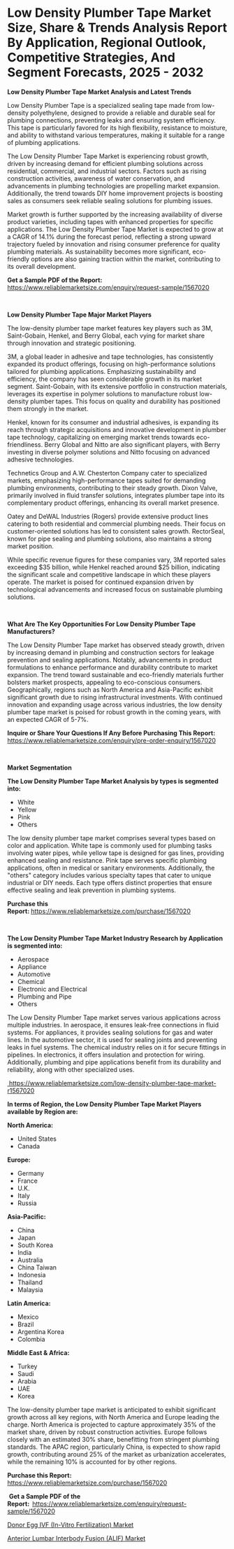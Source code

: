 <p><h1>Low Density Plumber Tape Market Size, Share & Trends Analysis Report By Application, Regional Outlook, Competitive Strategies, And Segment Forecasts, 2025 - 2032</h1></p><p><strong>Low Density Plumber Tape Market Analysis and Latest Trends</strong></p>
<p><p>Low Density Plumber Tape is a specialized sealing tape made from low-density polyethylene, designed to provide a reliable and durable seal for plumbing connections, preventing leaks and ensuring system efficiency. This tape is particularly favored for its high flexibility, resistance to moisture, and ability to withstand various temperatures, making it suitable for a range of plumbing applications.</p><p>The Low Density Plumber Tape Market is experiencing robust growth, driven by increasing demand for efficient plumbing solutions across residential, commercial, and industrial sectors. Factors such as rising construction activities, awareness of water conservation, and advancements in plumbing technologies are propelling market expansion. Additionally, the trend towards DIY home improvement projects is boosting sales as consumers seek reliable sealing solutions for plumbing issues.</p><p>Market growth is further supported by the increasing availability of diverse product varieties, including tapes with enhanced properties for specific applications. The Low Density Plumber Tape Market is expected to grow at a CAGR of 14.1% during the forecast period, reflecting a strong upward trajectory fueled by innovation and rising consumer preference for quality plumbing materials. As sustainability becomes more significant, eco-friendly options are also gaining traction within the market, contributing to its overall development.</p></p>
<p><strong>Get a Sample PDF of the Report:&nbsp;</strong> <a href="https://www.reliablemarketsize.com/enquiry/request-sample/1567020?utm_campaign=2115&utm_medium=2&utm_source=Github&utm_content=ia&utm_term=22032025&utm_id=low-density-plumber-tape">https://www.reliablemarketsize.com/enquiry/request-sample/1567020</a></p>
<p>&nbsp;</p>
<p><strong>Low Density Plumber Tape Major Market Players</strong></p>
<p><p>The low-density plumber tape market features key players such as 3M, Saint-Gobain, Henkel, and Berry Global, each vying for market share through innovation and strategic positioning. </p><p>3M, a global leader in adhesive and tape technologies, has consistently expanded its product offerings, focusing on high-performance solutions tailored for plumbing applications. Emphasizing sustainability and efficiency, the company has seen considerable growth in its market segment. Saint-Gobain, with its extensive portfolio in construction materials, leverages its expertise in polymer solutions to manufacture robust low-density plumber tapes. This focus on quality and durability has positioned them strongly in the market.</p><p>Henkel, known for its consumer and industrial adhesives, is expanding its reach through strategic acquisitions and innovative development in plumber tape technology, capitalizing on emerging market trends towards eco-friendliness. Berry Global and Nitto are also significant players, with Berry investing in diverse polymer solutions and Nitto focusing on advanced adhesive technologies. </p><p>Technetics Group and A.W. Chesterton Company cater to specialized markets, emphasizing high-performance tapes suited for demanding plumbing environments, contributing to their steady growth. Dixon Valve, primarily involved in fluid transfer solutions, integrates plumber tape into its complementary product offerings, enhancing its overall market presence.</p><p>Oatey and DeWAL Industries (Rogers) provide extensive product lines catering to both residential and commercial plumbing needs. Their focus on customer-oriented solutions has led to consistent sales growth. RectorSeal, known for pipe sealing and plumbing solutions, also maintains a strong market position.</p><p>While specific revenue figures for these companies vary, 3M reported sales exceeding $35 billion, while Henkel reached around $25 billion, indicating the significant scale and competitive landscape in which these players operate. The market is poised for continued expansion driven by technological advancements and increased focus on sustainable plumbing solutions.</p></p>
<p>&nbsp;</p>
<p><strong>What Are The Key Opportunities For Low Density Plumber Tape Manufacturers?</strong></p>
<p><p>The Low Density Plumber Tape market has observed steady growth, driven by increasing demand in plumbing and construction sectors for leakage prevention and sealing applications. Notably, advancements in product formulations to enhance performance and durability contribute to market expansion. The trend toward sustainable and eco-friendly materials further bolsters market prospects, appealing to eco-conscious consumers. Geographically, regions such as North America and Asia-Pacific exhibit significant growth due to rising infrastructural investments. With continued innovation and expanding usage across various industries, the low density plumber tape market is poised for robust growth in the coming years, with an expected CAGR of 5-7%.</p></p>
<p><strong>Inquire or Share Your Questions If Any Before Purchasing This Report:</strong> <a href="https://www.reliablemarketsize.com/enquiry/pre-order-enquiry/1567020?utm_campaign=2115&utm_medium=2&utm_source=Github&utm_content=ia&utm_term=22032025&utm_id=low-density-plumber-tape">https://www.reliablemarketsize.com/enquiry/pre-order-enquiry/1567020</a></p>
<p>&nbsp;</p>
<p><strong>Market Segmentation</strong></p>
<p><strong>The Low Density Plumber Tape Market Analysis by types is segmented into:</strong></p>
<p><ul><li>White</li><li>Yellow</li><li>Pink</li><li>Others</li></ul></p>
<p><p>The low density plumber tape market comprises several types based on color and application. White tape is commonly used for plumbing tasks involving water pipes, while yellow tape is designed for gas lines, providing enhanced sealing and resistance. Pink tape serves specific plumbing applications, often in medical or sanitary environments. Additionally, the "others" category includes various specialty tapes that cater to unique industrial or DIY needs. Each type offers distinct properties that ensure effective sealing and leak prevention in plumbing systems.</p></p>
<p><strong>Purchase this Report:&nbsp;</strong><a href="https://www.reliablemarketsize.com/purchase/1567020?utm_campaign=2115&utm_medium=2&utm_source=Github&utm_content=ia&utm_term=22032025&utm_id=low-density-plumber-tape">https://www.reliablemarketsize.com/purchase/1567020</a></p>
<p>&nbsp;</p>
<p><strong>The Low Density Plumber Tape Market Industry Research by Application is segmented into:</strong></p>
<p><ul><li>Aerospace</li><li>Appliance</li><li>Automotive</li><li>Chemical</li><li>Electronic and Electrical</li><li>Plumbing and Pipe</li><li>Others</li></ul></p>
<p><p>The Low Density Plumber Tape market serves various applications across multiple industries. In aerospace, it ensures leak-free connections in fluid systems. For appliances, it provides sealing solutions for gas and water lines. In the automotive sector, it is used for sealing joints and preventing leaks in fuel systems. The chemical industry relies on it for secure fittings in pipelines. In electronics, it offers insulation and protection for wiring. Additionally, plumbing and pipe applications benefit from its durability and reliability, along with other specialized uses.</p></p>
<p><a href="https://www.reliablemarketsize.com/low-density-plumber-tape-market-r1567020?utm_campaign=2115&utm_medium=2&utm_source=Github&utm_content=ia&utm_term=22032025&utm_id=low-density-plumber-tape">&nbsp;https://www.reliablemarketsize.com/low-density-plumber-tape-market-r1567020</a></p>
<p><strong>In terms of Region, the Low Density Plumber Tape Market Players available by Region are:</strong></p>
<p>
    <p> <strong> North America: </strong>
        <ul>
            <li>United States</li>
            <li>Canada</li>
        </ul>
        </p> 
    <p> <strong> Europe: </strong>
        <ul>
            <li>Germany</li>
            <li>France</li>
            <li>U.K.</li>
            <li>Italy</li>
            <li>Russia</li>
        </ul>
        </p> 
    <p> <strong> Asia-Pacific: </strong>
        <ul>
            <li>China</li>
            <li>Japan</li>
            <li>South Korea</li>
            <li>India</li>
            <li>Australia</li>
            <li>China Taiwan</li>
            <li>Indonesia</li>
            <li>Thailand</li>
            <li>Malaysia</li>
        </ul>
        </p> 
    <p> <strong> Latin America: </strong>
        <ul>
            <li>Mexico</li>
            <li>Brazil</li>
            <li>Argentina Korea</li>
            <li>Colombia</li>
        </ul>
        </p> 
    <p> <strong> Middle East & Africa: </strong>
        <ul>
            <li>Turkey</li>
            <li>Saudi</li>
            <li>Arabia</li>
            <li>UAE</li>
            <li>Korea</li>
        </ul>
    </p>
    </p>
<p><p>The low-density plumber tape market is anticipated to exhibit significant growth across all key regions, with North America and Europe leading the charge. North America is projected to capture approximately 35% of the market share, driven by robust construction activities. Europe follows closely with an estimated 30% share, benefitting from stringent plumbing standards. The APAC region, particularly China, is expected to show rapid growth, contributing around 25% of the market as urbanization accelerates, while the remaining 10% is accounted for by other regions.</p></p>
<p><strong>Purchase this Report: </strong><a href="https://www.reliablemarketsize.com/purchase/1567020?utm_campaign=2115&utm_medium=2&utm_source=Github&utm_content=ia&utm_term=22032025&utm_id=low-density-plumber-tape">https://www.reliablemarketsize.com/purchase/1567020</a></p>
<p>&nbsp;<strong>Get a Sample PDF of the Report:&nbsp;&nbsp;</strong><a href="https://www.reliablemarketsize.com/enquiry/request-sample/1567020?utm_campaign=2115&utm_medium=2&utm_source=Github&utm_content=ia&utm_term=22032025&utm_id=low-density-plumber-tape">https://www.reliablemarketsize.com/enquiry/request-sample/1567020</a></p>
<p><strong></strong></p>
<p><p><a href="https://github.com/sofayahoo2023/Market-Research-Report-List-7/blob/main/donor-egg-ivf-in-vitro-fertilization-market.md?utm_campaign=2115&utm_medium=2&utm_source=Github&utm_content=ia&utm_term=22032025&utm_id=low-density-plumber-tape">Donor Egg IVF (In-Vitro Fertilization) Market</a></p><p><a href="https://github.com/wwwkeltoum/Market-Research-Report-List-5/blob/main/anterior-lumbar-interbody-fusion-alif-market.md?utm_campaign=2115&utm_medium=2&utm_source=Github&utm_content=ia&utm_term=22032025&utm_id=low-density-plumber-tape">Anterior Lumbar Interbody Fusion (ALIF) Market</a></p></p>